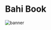 # Bahi Book

![banner](https://firebasestorage.googleapis.com/v0/b/bahi-book.appspot.com/o/banner.png?alt=media&token=f86c7439-a7bf-4207-85fc-6b32293b8b92)
